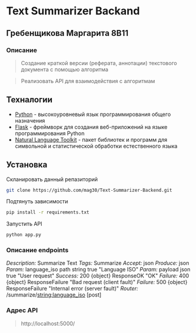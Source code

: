 # Text Summarizer Backand
##  Гребенщикова Маргарита 8В11

### Описание

> Создание краткой версии (реферата, аннотации) 
текстового документа с помощью алгоритма

> Реализовать API для взаимодействия с алгоритмам

## Техналогии

- [Python](https://www.python.org) - высокоуровневый язык программирования общего назначения
- [Flask](https://pypi.org/project/Flask/) - фреймворк для создания веб-приложений на языке программирования Python
- [Natural Language Toolkit](https://www.nltk.org) - пакет библиотек и программ для символьной и статистической обработки естественного языка

## Установка

Скланировать данный репазиторий

```sh
git clone https://github.com/mag30/Text-Summarizer-Backend.git
```

Подтянуть зависимости

```sh
pip install -r requirements.txt
```

Запустить API

```sh
python app.py
```

### Описание endpoints

*Description:*  Summarize  Text
*Tags:*         Summarize
*Accept:*       json
*Produce:*      json
*Param:*        language_iso path string true "Language ISO"
*Param:* payload json true "User request"
*Success:*     200  {object}  ResponseOK "OK"
*Failure:*      400  {object}  ResponseFailure "Bad request (client fault)"
*Failure:*      500  {object}  ResponseFailure "Internal error (server fault)"
*Router:*       /summarize/<string:language_iso> [post]


### Адрес API

>http://localhost:5000/

